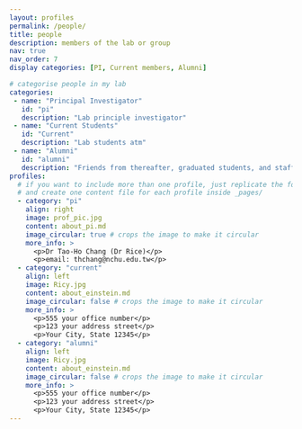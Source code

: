 ```yaml
---
layout: profiles
permalink: /people/
title: people
description: members of the lab or group
nav: true
nav_order: 7
display categories: [PI, Current members, Alumni]

# categorise people in my lab
categories:
 - name: "Principal Investigator"
   id: "pi"
   description: "Lab principle investigator"
 - name: "Current Students"
   id: "Current"
   description: "Lab students atm"
 - name: "Alumni"
   id: "alumni"
   description: "Friends from thereafter, graduated students, and staffs"
profiles:
  # if you want to include more than one profile, just replicate the following block
  # and create one content file for each profile inside _pages/
  - category: "pi"
    align: right
    image: prof_pic.jpg
    content: about_pi.md
    image_circular: true # crops the image to make it circular
    more_info: >
      <p>Dr Tao-Ho Chang (Dr Rice)</p>
      <p>email: thchang@nchu.edu.tw</p>
  - category: "current"
    align: left
    image: Ricy.jpg
    content: about_einstein.md
    image_circular: false # crops the image to make it circular
    more_info: >
      <p>555 your office number</p>
      <p>123 your address street</p>
      <p>Your City, State 12345</p>
  - category: "alumni"
    align: left
    image: Ricy.jpg
    content: about_einstein.md
    image_circular: false # crops the image to make it circular
    more_info: >
      <p>555 your office number</p>
      <p>123 your address street</p>
      <p>Your City, State 12345</p> 
---
```


